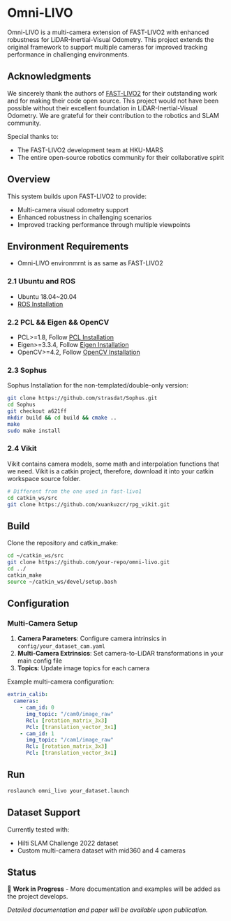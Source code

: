 # Omni-LIVO

Omni-LIVO is a multi-camera extension of FAST-LIVO2 with enhanced robustness for LiDAR-Inertial-Visual Odometry. This project extends the original framework to support multiple cameras for improved tracking performance in challenging environments.

## Acknowledgments

We sincerely thank the authors of [FAST-LIVO2](https://github.com/hku-mars/FAST-LIVO2) for their outstanding work and for making their code open source. This project would not have been possible without their excellent foundation in LiDAR-Inertial-Visual Odometry. We are grateful for their contribution to the robotics and SLAM community.

Special thanks to:
- The FAST-LIVO2 development team at HKU-MARS
- The entire open-source robotics community for their collaborative spirit

## Overview

This system builds upon FAST-LIVO2 to provide:
- Multi-camera visual odometry support
- Enhanced robustness in challenging scenarios
- Improved tracking performance through multiple viewpoints

## Environment Requirements
- Omni-LIVO environmrnt is as same as FAST-LIVO2

### 2.1 Ubuntu and ROS
- Ubuntu 18.04~20.04
- [ROS Installation](http://wiki.ros.org/ROS/Installation)

### 2.2 PCL && Eigen && OpenCV
- PCL>=1.8, Follow [PCL Installation](https://pointclouds.org/downloads/)
- Eigen>=3.3.4, Follow [Eigen Installation](https://eigen.tuxfamily.org/index.php?title=Main_Page)
- OpenCV>=4.2, Follow [OpenCV Installation](https://opencv.org/get-started/)

### 2.3 Sophus
Sophus Installation for the non-templated/double-only version:

```bash
git clone https://github.com/strasdat/Sophus.git
cd Sophus
git checkout a621ff
mkdir build && cd build && cmake ..
make
sudo make install
```

### 2.4 Vikit
Vikit contains camera models, some math and interpolation functions that we need. Vikit is a catkin project, therefore, download it into your catkin workspace source folder.

```bash
# Different from the one used in fast-livo1
cd catkin_ws/src
git clone https://github.com/xuankuzcr/rpg_vikit.git 
```

## Build

Clone the repository and catkin_make:

```bash
cd ~/catkin_ws/src
git clone https://github.com/your-repo/omni-livo.git
cd ../
catkin_make
source ~/catkin_ws/devel/setup.bash
```

## Configuration

### Multi-Camera Setup

1. **Camera Parameters**: Configure camera intrinsics in `config/your_dataset_cam.yaml`
2. **Multi-Camera Extrinsics**: Set camera-to-LiDAR transformations in your main config file
3. **Topics**: Update image topics for each camera

Example multi-camera configuration:
```yaml
extrin_calib:
  cameras:
    - cam_id: 0
      img_topic: "/cam0/image_raw"
      Rcl: [rotation_matrix_3x3]
      Pcl: [translation_vector_3x1]
    - cam_id: 1
      img_topic: "/cam1/image_raw"
      Rcl: [rotation_matrix_3x3]
      Pcl: [translation_vector_3x1]
```

## Run

```bash
roslaunch omni_livo your_dataset.launch
```

## Dataset Support

Currently tested with:
- Hilti SLAM Challenge 2022 dataset
- Custom multi-camera dataset with mid360 and 4 cameras

## Status

🚧 **Work in Progress** - More documentation and examples will be added as the project develops.


*Detailed documentation and paper will be available upon publication.*
